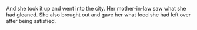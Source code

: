And she took it up and went into the city. Her mother-in-law saw what she had gleaned. She also brought out and gave her what food she had left over after being satisfied.
